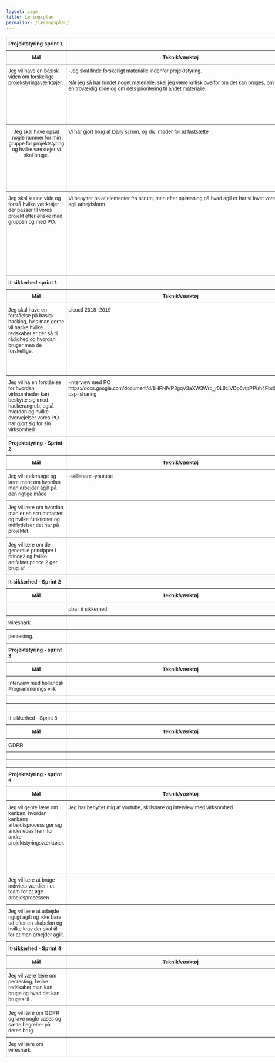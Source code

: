 ```yaml
---
layout: page
title: Læringsplan
permalink: /læringsplan/
---
```


<style type="text/css">
.tg  {border-collapse:collapse;border-spacing:0;}
.tg td{font-family:Arial, sans-serif;font-size:14px;padding:10px 5px;border-style:solid;border-width:1px;overflow:hidden;word-break:normal;border-color:black;}
.tg th{font-family:Arial, sans-serif;font-size:14px;font-weight:normal;padding:10px 5px;border-style:solid;border-width:1px;overflow:hidden;word-break:normal;border-color:black;}
.tg .tg-c3ow{border-color:inherit;text-align:center;vertical-align:top}
.tg .tg-fymr{font-weight:bold;border-color:inherit;text-align:left;vertical-align:top}
.tg .tg-7btt{font-weight:bold;border-color:inherit;text-align:center;vertical-align:top}
.tg .tg-0pky{border-color:inherit;text-align:left;vertical-align:top}
</style>
<table class="tg" style="undefined;table-layout: fixed; width: 902px">
<colgroup>
<col style="width: 264px">
<col style="width: 243px">
<col style="width: 249px">
<col style="width: 146px">
</colgroup>
  <tr>
    <th class="tg-fymr">Projektstyring sprint 1 </th>
    <th class="tg-fymr"></th>
    <th class="tg-fymr"></th>
    <th class="tg-fymr"></th>
  </tr>
  <tr>
    <td class="tg-7btt">Mål</td>
    <td class="tg-7btt">Teknik/værktøj</td>
    <td class="tg-7btt">Kriterier</td>
    <td class="tg-7btt">Evaluering</td>
  </tr>
  <tr>
    <td class="tg-0pky">Jeg vil have en basisk viden om forskellige projekstyringsværktøjer.</td>
    <td class="tg-0pky">-Jeg skal finde forskelligt materialle indenfor projektstyring. <br> <br>Når jeg så har fundet noget materialle, skal jeg være kritisk overfor om det kan bruges, om det er en troværdig kilde og om dets prioritering til andet materialle.</td>
    <td class="tg-0pky">Jeg skal være kritisk for det materialle jeg finde og være god til at frasortere hvad der faktisk kan bruges. </td>
    <td class="tg-0pky">Efter snak med ERFA-gruppen har jeg kunne vurdere mit funde materialle og se jeg nogenlunde er på rette spor. </td>
  </tr>
  <tr>
    <td class="tg-c3ow">Jeg skal have opsat nogle rammer for min gruppe for projektstyring og hvilke værktøjer vi skal bruge.</td>
    <td class="tg-0pky">Vi har gjort brug af Daily scrum, og div. møder for at fastsætte </td>
    <td class="tg-0pky">Rammerne skal være brugbare.<br> <br>De skal være brugt korrekt. <br><br>Det skal have gavn for vores projekt. </td>
    <td class="tg-0pky">Vi har struktureret hvilke værktøjer vi skal bruge til vores projekt. </td>
  </tr>
  <tr>
    <td class="tg-0pky">Jeg skal kunne vide og forstå hvilke værktøjer der passer til vores projekt efter ønske med gruppen og med PO. </td>
    <td class="tg-0pky">Vi benytter os af elementer fra scrum, men efter oplæsning på hvad agil er har vi lavet vores egen agil arbejdsform.</td>
    <td class="tg-0pky">Jeg skal kunne fremvise forskellige metoder og teknikker for min gruppe og lade dem være med i udviklingen for hvilke værktæjer der skal med. </td>
    <td class="tg-0pky">Jeg har lært hvad det indebære rigtigt at arbejde agilt og ikke kun arbejde agilt efter skarpeloner.</td>
  </tr>
  <tr>
    <td class="tg-fymr">It-sikkerhed sprint 1 </td>
    <td class="tg-fymr"></td>
    <td class="tg-fymr"></td>
    <td class="tg-fymr"></td>
  </tr>
  <tr>
    <td class="tg-7btt">Mål</td>
    <td class="tg-7btt">Teknik/værktøj</td>
    <td class="tg-7btt">Kriterier</td>
    <td class="tg-7btt">Evaluering</td>
  </tr>
  <tr>
    <td class="tg-0pky">Jeg skal have en forståelse på basisk hacking, hvis man gerne vil hacke hvilke redskaber er der så til rådighed og hvordan bruger man de forskellige.</td>
    <td class="tg-0pky">picoctf 2018 -2019</td>
    <td class="tg-0pky">Jeg skal være opmærksom på redskaberne og deres relevance for hacking, altså hvor bliver det brugt og til hvad. </td>
    <td class="tg-0pky">Jeg har gennemført de forskellige kurser og hacking turneringen, dette har givet mig en forståelse på hvordan jeg finder frem til forskellige løsninger på hacking opgaver og hvordan jeg skal researche mig frem til nye redskaber.</td>
  </tr>
  <tr>
    <td class="tg-0pky">Jeg vil ha en forståelse for hvordan virksomheder kan beskytte sig imod hackerangreb, også hvordan og hvilke overvejelser vores PO har gjort sig for sin virksomhed</td>
    <td class="tg-0pky"> -interview med PO 
    https://docs.google.com/document/d/1HFNIVP3gqV3aXW3Wrp_r0L8cIVDp6vtpPPIrh4Fbd0E/edit?usp=sharing
    </td>
    <td class="tg-0pky">Tag udgangspunkt i PO's virksomhed for at finde eksempler på hvordan en virksomhed beskytter sig. </td>
    <td class="tg-0pky">Jeg kan lave en kvalificeret vurdering på om den sikring som en virksomhed har gjort sig er tilstrækkeligt.</td>
  </tr>
  <tr>
    <td class="tg-fymr">Projektstyring - Sprint 2 </td>
    <td class="tg-fymr"></td>
    <td class="tg-fymr"></td>
    <td class="tg-fymr"></td>
  </tr>
  <tr>
    <td class="tg-7btt">Mål</td>
    <td class="tg-7btt">Teknik/værktøj</td>
    <td class="tg-7btt">Kriterier</td>
    <td class="tg-7btt">Evaluering</td>
  </tr>
  <tr>
    <td class="tg-0pky">Jeg vil undersøge og lære mere om hvordan man arbejder agilt på den rigtige måde</td>
    <td class="tg-0pky"> -skillshare
    -youtube</td>
    <td class="tg-0pky"></td>
    <td class="tg-0pky"></td>
  </tr>
  <tr>
    <td class="tg-0pky">Jeg vil lære om hvordan man er en scrummaster og hvilke funktioner og indflydelser det har på projektet.</td>
    <td class="tg-0pky"></td>
    <td class="tg-0pky"></td>
    <td class="tg-0pky"></td>
  </tr>
  <tr>
    <td class="tg-0pky">Jeg vil lære om de generalle principper i prince2 og hvilke artifakter prince 2 gør brug af. </td>
    <td class="tg-0pky"></td>
    <td class="tg-0pky"></td>
    <td class="tg-0pky"></td>
  </tr>
  <tr>
    <td class="tg-fymr">It-sikkerhed - Sprint 2 </td>
    <td class="tg-0pky"></td>
    <td class="tg-0pky"></td>
    <td class="tg-0pky"></td>
  </tr>
  <tr>
    <td class="tg-7btt">Mål</td>
    <td class="tg-7btt">Teknik/værktøj</td>
    <td class="tg-7btt">Kriterier</td>
    <td class="tg-7btt">Evaluering</td>
  </tr>
  <tr>
    <td class="tg-0pky"></td>
    <td class="tg-0pky">pba i it sikkerhed</td>
    <td class="tg-0pky"></td>
    <td class="tg-0pky"></td>
  </tr>
  <tr>
    <td class="tg-0pky">wireshark </td>
    <td class="tg-0pky"></td>
    <td class="tg-0pky"></td>
    <td class="tg-0pky"></td>
  </tr>
  <tr>
    <td class="tg-0pky">pentesting.</td>
    <td class="tg-0pky"></td>
    <td class="tg-0pky"></td>
    <td class="tg-0pky"></td>
  </tr>
  <tr>
    <td class="tg-fymr">Projektstyring - sprint 3 </td>
    <td class="tg-fymr"></td>
    <td class="tg-fymr"></td>
    <td class="tg-fymr"></td>
  </tr>
  <tr>
    <td class="tg-7btt">Mål</td>
    <td class="tg-7btt">Teknik/værktøj</td>
    <td class="tg-7btt">Kriterier</td>
    <td class="tg-7btt">Evaluering</td>
  </tr>
  <tr>
    <td class="tg-0pky">Interview med hollandsk Programmerings virk</td>
    <td class="tg-0pky"></td>
    <td class="tg-0pky"></td>
    <td class="tg-0pky"></td>
  </tr>
  <tr>
    <td class="tg-0pky"></td>
    <td class="tg-0pky"></td>
    <td class="tg-0pky"></td>
    <td class="tg-0pky"></td>
  </tr>
  <tr>
    <td class="tg-0pky"></td>
    <td class="tg-0pky"></td>
    <td class="tg-0pky"></td>
    <td class="tg-0pky"></td>
  </tr>
  <tr>
    <td class="tg-0pky">It-sikkerhed - Sprint 3</td>
    <td class="tg-fymr"></td>
    <td class="tg-fymr"></td>
    <td class="tg-fymr"></td>
  </tr>
  <tr>
    <td class="tg-7btt">Mål</td>
    <td class="tg-7btt">Teknik/værktøj</td>
    <td class="tg-7btt">Kriterier</td>
    <td class="tg-7btt">Evaluering</td>
  </tr>
  <tr>
    <td class="tg-0pky">GDPR</td>
    <td class="tg-0pky"></td>
    <td class="tg-0pky"></td>
    <td class="tg-0pky"></td>
  </tr>
  <tr>
    <td class="tg-0pky"></td>
    <td class="tg-0pky"></td>
    <td class="tg-0pky"></td>
    <td class="tg-0pky"></td>
  </tr>
  <tr>
    <td class="tg-0pky"></td>
    <td class="tg-0pky"></td>
    <td class="tg-0pky"></td>
    <td class="tg-0pky"></td>
  </tr>
  <tr>
    <td class="tg-fymr">Projektstyring - sprint 4</td>
    <td class="tg-fymr"></td>
    <td class="tg-fymr"></td>
    <td class="tg-fymr"></td>
  </tr>
  <tr>
    <td class="tg-7btt">Mål</td>
    <td class="tg-7btt">Teknik/værktøj</td>
    <td class="tg-7btt">Kriterier</td>
    <td class="tg-7btt">Evaluering</td>
  </tr>
  <tr>
    <td class="tg-0pky">Jeg vil genre lære om kanban, hvordan kanbans arbejdtsprocess gør sig anderledes frem for andre projektstyringsværktøjer.</td>
    <td class="tg-0pky">Jeg har benyttet mig af youtube, skillshare og interview med virksomhed</td>
    <td class="tg-0pky">Jeg skal være sikker på at det som jeg bruger kanban til også afspejler den teori jeg har læst om kanban.</td>
    <td class="tg-0pky">Jeg har fået en general forståelse på hvordan kanban bruges og hvordan det gør sig anderledes i forhold til andre projektstyringsværktøjer. Jeg har fundet teori og benyttet det i praktis for at få nogle kompetancer med det.</td>
  </tr>
  <tr>
    <td class="tg-0pky">Jeg vil lære at bruge indiviets værdier i et team for at øge arbejdsprocessen</td>
    <td class="tg-0pky"></td>
    <td class="tg-0pky"></td>
    <td class="tg-0pky"></td>
  </tr>
  <tr>
    <td class="tg-0pky">Jeg vil lære at arbejde rigtigt agilt og ikke bare ud efter en skabelon og hvilke krav der skal til for at man arbejder agilt.</td>
    <td class="tg-0pky"></td>
    <td class="tg-0pky"></td>
    <td class="tg-0pky"></td>
  </tr>
  <tr>
    <td class="tg-fymr">It-sikkerhed - Sprint 4</td>
    <td class="tg-fymr"></td>
    <td class="tg-fymr"></td>
    <td class="tg-fymr"></td>
  </tr>
  <tr>
    <td class="tg-7btt">Mål</td>
    <td class="tg-7btt">Teknik/værktøj</td>
    <td class="tg-7btt">Kriterier</td>
    <td class="tg-7btt">Evaluering</td>
  </tr>
  <tr>
    <td class="tg-0pky">Jeg vil være lære om pentesting, hvilke redskaber man kan bruge og hvad det kan bruges til .</td>
    <td class="tg-0pky"></td>
    <td class="tg-0pky"></td>
    <td class="tg-0pky"></td>
  </tr>
  <tr>
    <td class="tg-0pky">Jeg vil lære om GDPR og lave nogle cases og sætte begreber på deres brug. </td>
    <td class="tg-0pky"></td>
    <td class="tg-0pky"></td>
    <td class="tg-0pky"></td>
  </tr>
  <tr>
    <td class="tg-0pky">Jeg vil lære om wireshark </td>
    <td class="tg-0pky"></td>
    <td class="tg-0pky"></td>
    <td class="tg-0pky"></td>
  </tr>
</table>
